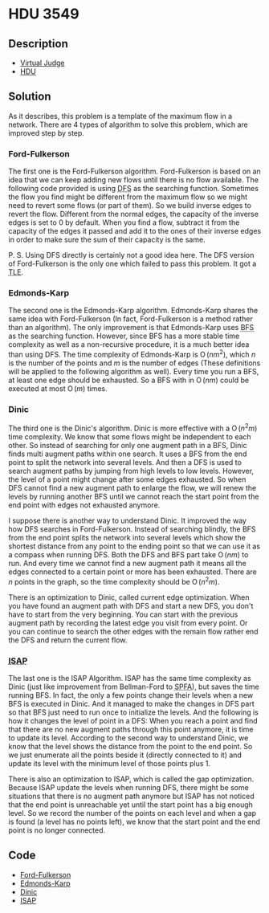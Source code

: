 # HDU 3549

## Description

- [Virtual Judge](https://vjudge.net/problem/HDU-3549)
- [HDU](http://acm.hdu.edu.cn/showproblem.php?pid=3549)

## Solution

As it describes, this problem is a template of the maximum flow in a network. There are 4 types of algorithm to solve this problem, which are improved step by step.

### Ford-Fulkerson

The first one is the Ford-Fulkerson algorithm. Ford-Fulkerson is based on an idea that we can keep adding new flows until there is no flow available. The following code provided is using <abbr title="Depth-First Search">DFS</abbr> as the searching function. Sometimes the flow you find might be different from the maximum flow so we might need to revert some flows (or part of them). So we build inverse edges to revert the flow. Different from the normal edges, the capacity of the inverse edges is set to $0$ by default. When you find a flow, subtract it from the capacity of the edges it passed and add it to the ones of their inverse edges in order to make sure the sum of their capacity is the same.

P. S. Using DFS directly is certainly not a good idea here. The DFS version of Ford-Fulkerson is the only one which failed to pass this problem. It got a <abbr title="Time Limit Exceeded">TLE</abbr>.

### Edmonds-Karp

The second one is the Edmonds-Karp algorithm. Edmonds-Karp shares the same idea with Ford-Fulkerson (In fact, Ford-Fulkerson is a method rather than an algorithm). The only improvement is that Edmonds-Karp uses <abbr title="Breadth-First Search">BFS</abbr> as the searching function. However, since BFS has a more stable time complexity as well as a non-recursive procedure, it is a much better idea than using DFS. The time complexity of Edmonds-Karp is $\operatorname{O}(n m^2)$, which $n$ is the number of the points and $m$ is the number of edges (These definitions will be applied to the following algorithm as well). Every time you run a BFS, at least one edge should be exhausted. So a BFS with in $\operatorname{O}(n m)$ could be executed at most $\operatorname{O}(m)$ times.

### Dinic

The third one is the Dinic's algorithm. Dinic is more effective with a $\operatorname{O}(n^2m)$ time complexity. We know that some flows might be independent to each other. So instead of searching for only one augment path in a BFS, Dinic finds multi augment paths within one search. It uses a BFS from the end point to split the network into several levels. And then a DFS is used to search augment paths by jumping from high levels to low levels. However, the level of a point might change after some edges exhausted. So when DFS cannot find a new augment path to enlarge the flow, we will renew the levels by running another BFS until we cannot reach the start point from the end point with edges not exhausted anymore.

I suppose there is another way to understand Dinic. It improved the way how DFS searches in Ford-Fulkerson. Instead of searching blindly, the BFS from the end point splits the network into several levels which show the shortest distance from any point to the ending point so that we can use it as a compass when running DFS. Both the DFS and BFS part take $\operatorname{O}(n m)$ to run. And every time we cannot find a new augment path it means all the edges connected to a certain point or more has been exhausted. There are $n$ points in the graph, so the time complexity should be $\operatorname{O}(n^2m)$.

There is an optimization to Dinic, called current edge optimization. When you have found an augment path with DFS and start a new DFS, you don't have to start from the very beginning. You can start with the previous augment path by recording the latest edge you visit from every point. Or you can continue to search the other edges with the remain flow rather end the DFS and return the current flow.

### <abbr title="Improved Shortest Augment Path">ISAP</abbr>

The last one is the ISAP Algorithm. ISAP has the same time complexity as Dinic (just like improvement from Bellman-Ford to <abbr title="Shortest Path Faster Algorithm">SPFA</abbr>), but saves the time running BFS. In fact, the only a few points change their levels when a new BFS is executed in Dinic. And it managed to make the changes in DFS part so that BFS just need to run once to initialize the levels. And the following is how it changes the level of point in a DFS: When you reach a point and find that there are no new augment paths through this point anymore, it is time to update its level. According to the second way to understand Dinic, we know that the level shows the distance from the point to the end point. So we just enumerate all the points beside it (directly connected to it) and update its level with the minimum level of those points plus 1.

There is also an optimization to ISAP, which is called the gap optimization. Because ISAP update the levels when running DFS, there might be some situations that there is no augment path anymore but ISAP has not noticed that the end point is unreachable yet until the start point has a big enough level. So we record the number of the points on each level and when a gap is found (a level has no points left), we know that the start point and the end point is no longer connected.

## Code

- [Ford-Fulkerson](HDU.3549.0.cpp)
- [Edmonds-Karp](HDU.3549.1.cpp)
- [Dinic](HDU.3549.2.cpp)
- [ISAP](HDU.3549.3.cpp)

